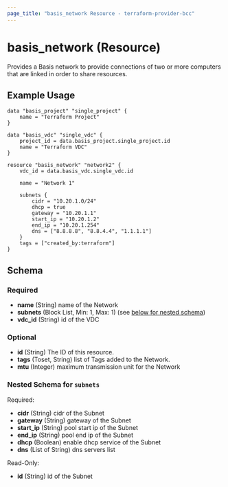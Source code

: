 ```yaml
---
page_title: "basis_network Resource - terraform-provider-bcc"
---
```

# basis_network (Resource)

Provides a Basis network to provide connections of two or more computers that are linked in order to share resources.

## Example Usage

```hcl
data "basis_project" "single_project" {
    name = "Terraform Project"
}

data "basis_vdc" "single_vdc" {
    project_id = data.basis_project.single_project.id
    name = "Terraform VDC"
}

resource "basis_network" "network2" {
    vdc_id = data.basis_vdc.single_vdc.id

    name = "Network 1"

    subnets {
        cidr = "10.20.1.0/24"
        dhcp = true
        gateway = "10.20.1.1"
        start_ip = "10.20.1.2"
        end_ip = "10.20.1.254"
        dns = ["8.8.8.8", "8.8.4.4", "1.1.1.1"]
    }
    tags = ["created_by:terraform"]
}
```

## Schema

### Required

- **name** (String) name of the Network
- **subnets** (Block List, Min: 1, Max: 1) (see [below for nested schema](#nestedblock--subnets))
- **vdc_id** (String) id of the VDC

### Optional

- **id** (String) The ID of this resource.
- **tags** (Toset, String) list of Tags added to the Network.
- **mtu** (Integer) maximum transmission unit for the Network

<a id="nestedblock--subnets"></a>
### Nested Schema for `subnets`

Required:

- **cidr** (String) cidr of the Subnet
- **gateway** (String) gateway of the Subnet
- **start_ip** (String) pool start ip of the Subnet
- **end_ip** (String) pool end ip of the Subnet
- **dhcp** (Boolean) enable dhcp service of the Subnet
- **dns** (List of String) dns servers list

Read-Only:

- **id** (String) id of the Subnet
